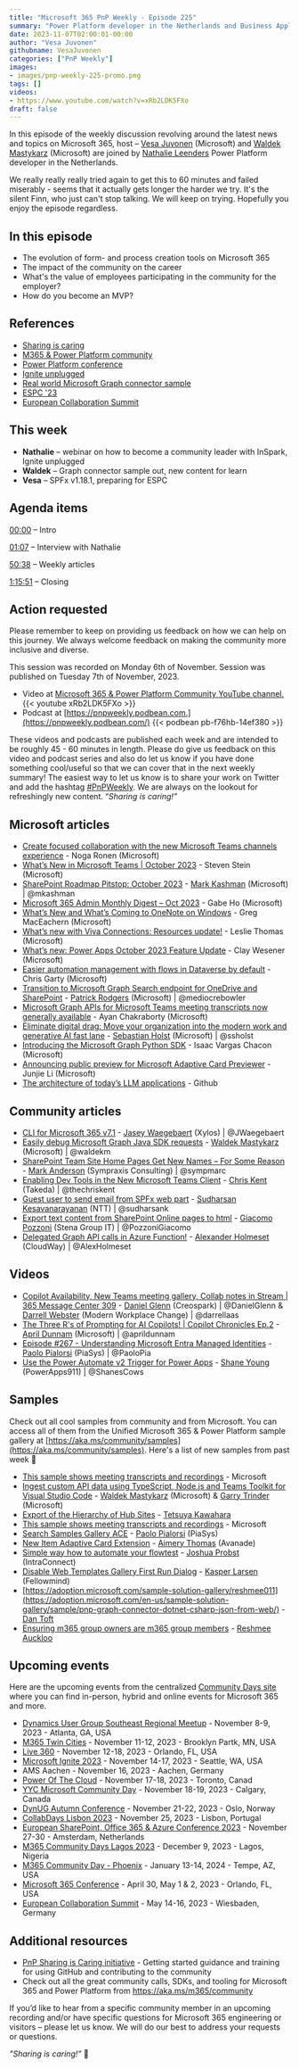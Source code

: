 ```yaml
---
title: "Microsoft 365 PnP Weekly - Episode 225"
summary: "Power Platform developer in the Netherlands and Business Applications MVP - Nathalie Leenders joins Microsoft’s Vesa Juvonen and Waldek Mastykarz in a discussion on the impact of community on the career."
date: 2023-11-07T02:00:01-00:00
author: "Vesa Juvonen"
githubname: VesaJuvonen
categories: ["PnP Weekly"]
images:
- images/pnp-weekly-225-promo.png
tags: []
videos:
- https://www.youtube.com/watch?v=xRb2LDK5FXo
draft: false
---
```


In this episode of the weekly discussion revolving around the latest news and topics on Microsoft 365, host – [Vesa Juvonen](http://twitter.com/vesajuvonen) (Microsoft) and [Waldek Mastykarz](http://twitter.com/waldekm) (Microsoft) are joined by [Nathalie Leenders](https://twitter.com/NathLeenders) Power Platform developer in the Netherlands.

We really really really tried again to get this to 60 minutes and failed miserably - seems that it actually gets longer the harder we try. It's the silent Finn, who just can't stop talking. We will keep on trying. Hopefully you enjoy the episode regardless.

## In this episode

- The evolution of form- and process creation tools on Microsoft 365
- The impact of the community on the career
- What's the value of employees participating in the community for the employer?
- How do you become an MVP?

## References

- [Sharing is caring](https://aka.ms/sharing-is-caring)
- [M365 & Power Platform community](https://pnp.github.io/)
- [Power Platform conference](https://learn.microsoft.com/events/mppc-2023/)
- [Ignite unplugged](https://ignite.microsoft.com/en-US/blog)
- [Real world Microsoft Graph connector sample](https://adoption.microsoft.com/sample-solution-gallery/sample/pnp-graph-connector-nodejs-typescript-food-catalog)
- [ESPC '23](https://www.sharepointeurope.com/)
- [European Collaboration Summit](https://collabsummit.eu/)

## This week

- **Nathalie** – webinar on how to become a community leader with InSpark, Ignite unplugged
- **Waldek** – Graph connector sample out, new content for learn
- **Vesa** – SPFx v1.18.1, preparing for ESPC

## Agenda items

[00:00](https://www.youtube.com/watch?v=xRb2LDK5FXo&t=0s) – Intro

[01:07](https://www.youtube.com/watch?v=xRb2LDK5FXo&t=67s) – Interview with Nathalie

[50:38](https://www.youtube.com/watch?v=xRb2LDK5FXo&t=3038s) – Weekly articles

[1:15:51](https://www.youtube.com/watch?v=xRb2LDK5FXo&t=4551s) – Closing

## Action requested

Please remember to keep on providing us feedback on how we can help on this journey. We always welcome feedback on making the community more inclusive and diverse.

This session was recorded on Monday 6th of November. Session was published on Tuesday 7th of November, 2023.

*   Video at [Microsoft 365 & Power Platform Community YouTube channel.](https://aka.ms/m365pnp-videos)
    {{< youtube xRb2LDK5FXo >}}
*   Podcast at [https://pnpweekly.podbean.com.](https://pnpweekly.podbean.com/)
    {{< podbean pb-f76hb-14ef380 >}}

These videos and podcasts are published each week and are intended to be roughly 45 - 60 minutes in length.  Please do give us feedback on this video and podcast series and also do let us know if you have done something cool/useful so that we can cover that in the next weekly summary! The easiest way to let us know is to share your work on Twitter and add the hashtag [#PnPWeekly](https://twitter.com/search?q=%23pnpweekly). We are always on the lookout for refreshingly new content. “_Sharing is caring!”_

## Microsoft articles

* [Create focused collaboration with the new Microsoft Teams channels experience](https://techcommunity.microsoft.com/t5/microsoft-teams-blog/create-focused-collaboration-with-the-new-microsoft-teams/ba-p/3966544) - Noga Ronen (Microsoft)
* [What’s New in Microsoft Teams | October 2023](https://techcommunity.microsoft.com/t5/microsoft-teams-blog/what-s-new-in-microsoft-teams-october-2023/ba-p/3966624) - Steven Stein (Microsoft)
* [SharePoint Roadmap Pitstop: October 2023](https://techcommunity.microsoft.com/t5/microsoft-sharepoint-blog/sharepoint-roadmap-pitstop-october-2023/ba-p/3968009) - [Mark Kashman](https://twitter.com/mkashman) (Microsoft) | @mkashman
* [Microsoft 365 Admin Monthly Digest – Oct 2023](https://techcommunity.microsoft.com/t5/microsoft-365-blog/microsoft-365-admin-monthly-digest-oct-2023/ba-p/3968077) -
Gabe Ho (Microsoft)
* [What’s New and What’s Coming to OneNote on Windows](https://techcommunity.microsoft.com/t5/microsoft-365-blog/what-s-new-and-what-s-coming-to-onenote-on-windows/ba-p/3966645) - Greg MacEachern (Microsoft)
* [What’s new with Viva Connections: Resources update!](https://techcommunity.microsoft.com/t5/viva-connections-blog/what-s-new-with-viva-connections-resources-update/ba-p/3969373) - Leslie Thomas (Microsoft)
* [What’s new: Power Apps October 2023 Feature Update](https://powerapps.microsoft.com/en-us/blog/whats-new-power-apps-october-2023-feature-update/) - Clay Wesener (Microsoft)
* [Easier automation management with flows in Dataverse by default](https://powerautomate.microsoft.com/en-us/blog/easier-automation-management-with-dataverse/) - Chris Garty (Microsoft)
* [Transition to Microsoft Graph Search endpoint for OneDrive and SharePoint](https://devblogs.microsoft.com/microsoft365dev/transition-to-microsoft-graph-search-endpoint-for-onedrive-and-sharepoint/) - [Patrick Rodgers](https://twitter.com/mediocrebowler) (Microsoft) | @mediocrebowler
* [Microsoft Graph APIs for Microsoft Teams meeting transcripts now generally available](https://devblogs.microsoft.com/microsoft365dev/microsoft-graph-apis-for-microsoft-teams-meeting-transcripts-now-generally-available/) - Ayan Chakraborty (Microsoft)
* [Eliminate digital drag: Move your organization into the modern work and generative AI fast lane](https://devblogs.microsoft.com/microsoft365dev/eliminate-digital-drag-move-your-organization-into-the-modern-work-and-generative-ai-fast-lane/) - [Sebastian Holst](https://twitter.com/ssholst) (Microsoft) | @ssholst
* [Introducing the Microsoft Graph Python SDK](https://devblogs.microsoft.com/microsoft365dev/introducing-the-microsoft-graph-python-sdk/) - Isaac Vargas Chacon (Microsoft)
* [Announcing public preview for Microsoft Adaptive Card Previewer](https://devblogs.microsoft.com/microsoft365dev/announcing-public-preview-for-microsoft-adaptive-card-previewer/) - Junjie Li (Microsoft)
* [The architecture of today’s LLM applications](https://github.blog/2023-10-30-the-architecture-of-todays-llm-applications/) - Github

## Community articles

* [CLI for Microsoft 365 v7.1](https://pnp.github.io/blog/cli-for-microsoft-365/cli-for-microsoft-365-v7-1/) - [Jasey Waegebaert](https://twitter.com/JWaegebaert) (Xylos) | @JWaegebaert
* [Easily debug Microsoft Graph Java SDK requests](https://blog.mastykarz.nl/easily-debug-microsoft-graph-java-sdk-requests/) - [Waldek Mastykarz](https://twitter.com/waldekm) (Microsoft) | @waldekm
* [SharePoint Team Site Home Pages Get New Names – For Some Reason](https://sympmarc.com/2023/11/03/sharepoint-team-site-home-pages-get-new-names-for-some-reason/) - [Mark Anderson](https://twitter.com/sympmarc) (Sympraxis Consulting) | @sympmarc
* [Enabling Dev Tools in the New Microsoft Teams Client](https://thechriskent.com/2023/11/02/enabling-dev-tools-in-the-new-microsoft-teams-client/) - [Chris Kent](https://twitter.com/theChrisKent) (Takeda) | @thechriskent
* [Guest user to send email from SPFx web part](https://spknowledge.com/2023/10/27/guest-users-to-send-email-from-spfx-webpart/) - [Sudharsan Kesavanarayanan](https://twitter.com/sudharsank) (NTT) | @sudharsank
* [Export text content from SharePoint Online pages to html](https://giacomopozzoni.wordpress.com/2023/11/03/export-text-content-from-sharepoint-online-pages-to-html/) - [Giacomo Pozzoni](https://twitter.com/PozzoniGiacomo) (Stena Group IT) | @PozzoniGiacomo
* [Delegated Graph API calls in Azure Function!](https://alexholmeset.blog/2023/11/02/delegated-graph-api-calls-in-azure-function/) - [Alexander Holmeset](https://twitter.com/AlexHolmeset) (CloudWay) | @AlexHolmeset

## Videos

* [Copilot Availability, New Teams meeting gallery, Collab notes in Stream | 365 Message Center 309](https://www.youtube.com/watch?v=Tc0hpSaoYz4) - [Daniel Glenn](https://twitter.com/DanielGlenn) (Creospark) | @DanielGlenn & [Darrell Webster](https://twitter.com/DarrellaaS) (Modern Workplace Change) | @darrellaas
* [The Three R's of Prompting for AI Copilots! | Copilot Chronicles Ep.2](https://www.youtube.com/watch?v=NNLL-rRsDBc) - [April Dunnam](https://twitter.com/aprildunnam) (Microsoft) | @aprildunnam
* [Episode #267 - Understanding Microsoft Entra Managed Identities](https://www.youtube.com/watch?v=-r8t0CRDnho) - [Paolo Pialorsi](https://twitter.com/PaoloPia) (PiaSys) | @PaoloPia
* [Use the Power Automate v2 Trigger for Power Apps](https://www.youtube.com/watch?v=vpjf5mD-COs) - [Shane Young](https://twitter.com/ShanesCows) (PowerApps911) | @ShanesCows

## Samples

Check out all cool samples from community and from Microsoft. You can access all of them from the Unified Microsoft 365 & Power Platform sample gallery at [https://aka.ms/community/samples](https://aka.ms/community/samples). Here's a list of new samples from past week 🚀

* [This sample shows meeting transcripts and recordings](https://adoption.microsoft.com/en-us/sample-solution-gallery/sample/officedev-microsoft-teams-samples-tab-meeting-transcript-recording-nodejs/) - Microsoft
* [Ingest custom API data using TypeScript, Node.js and Teams Toolkit for Visual Studio Code](https://adoption.microsoft.com/en-us/sample-solution-gallery/sample/pnp-graph-connector-nodejs-typescript-food-catalog/) - [Waldek Mastykarz](https://adoption.microsoft.com/en-us/sample-solution-gallery/waldekmastykarz/) (Microsoft) & [Garry Trinder](https://adoption.microsoft.com/sample-solution-gallery/garrytrinder) (Microsoft)
* [Export of the Hierarchy of Hub Sites](https://adoption.microsoft.com/en-us/sample-solution-gallery/sample/spo-export-hub-site-hierarchy/) - [Tetsuya Kawahara](https://adoption.microsoft.com/sample-solution-gallery/tecchan1107)
* [This sample shows meeting transcripts and recordings](https://adoption.microsoft.com/en-us/sample-solution-gallery/sample/officedev-microsoft-teams-samples-tab-meeting-transcript-recording-csharp/) - Microsoft
* [Search Samples Gallery ACE](https://adoption.microsoft.com/en-us/sample-solution-gallery/sample/pnp-sp-fx-aces-searchcard-samples-gallery/) - [Paolo Pialorsi](https://adoption.microsoft.com/sample-solution-gallery/PaoloPia) (PiaSys)
* [New Item Adaptive Card Extension](https://adoption.microsoft.com/en-us/sample-solution-gallery/sample/pnp-sp-fx-aces-new-item/) - [Aimery Thomas](https://adoption.microsoft.com/en-us/sample-solution-gallery/sample/pnp-sp-fx-aces-new-item/) (Avanade)
* [Simple way how to automate your flowtest](https://adoption.microsoft.com/en-us/sample-solution-gallery/sample/flow-how-to-automate-your-flow-test/) - [Joshua Probst](https://adoption.microsoft.com/sample-solution-gallery/joshua-probst) (IntraConnect)
* [Disable Web Templates Gallery First Run Dialog](https://adoption.microsoft.com/en-us/sample-solution-gallery/sample/spo-disable-template-dialog/) - [Kasper Larsen](https://adoption.microsoft.com/sample-solution-gallery/kasperbolarsen) (Fellowmind)
* [https://adoption.microsoft.com/sample-solution-gallery/reshmee011](https://adoption.microsoft.com/en-us/sample-solution-gallery/sample/pnp-graph-connector-dotnet-csharp-json-from-web/) - [Dan Toft](https://adoption.microsoft.com/sample-solution-gallery/Tanddant)
* [Ensuring m365 group owners are m365 group members](https://adoption.microsoft.com/en-us/sample-solution-gallery/sample/aad-ensure-ownersaremembers-m365groups/) - [Reshmee Auckloo](https://adoption.microsoft.com/sample-solution-gallery/reshmee011)

## Upcoming events

Here are the upcoming events from the centralized [Community Days site](https://communitydays.org/events?when=upcoming) where you can find in-person, hybrid and online events for Microsoft 365 and more.

* [Dynamics User Group Southeast Regional Meetup](https://www.communitydays.org/event/2023-11-07/dynamics-user-group-southeast-regional-meetup) - November 8-9, 2023 - Atlanta, GA, USA
* [M365 Twin Cities](https://www.communitydays.org/event/2023-11-11/m365-twin-cities) - November 11-12, 2023 - Brooklyn Partk, MN, USA
* [Live 360](https://www.communitydays.org/event/2023-11-12/live-360) - November 12-18, 2023 - Orlando, FL, USA
* [Microsoft Ignite 2023](https://ignite.microsoft.com/en-US/home) - November 14-17, 2023 - Seattle, WA, USA
* AMS Aachen - November 16, 2023 - Aachen, Germany
* [Power Of The Cloud](https://www.communitydays.org/event/2023-11-17/power-of-the-cloud) - November 17-18, 2023 - Toronto, Canad
* [YYC Microsoft Community Day](https://www.communitydays.org/event/2023-11-18/yyc-microsoft-community-day) - November 18-19, 2023 - Calgary, Canada
* [DynUG Autumn Conference](https://www.communitydays.org/event/2023-11-21/dynug-autumn-conference) - November 21-22, 2023 - Oslo, Norway
* [CollabDays Lisbon 2023](https://www.collabdays.org/2023-lisbon/) - November 25, 2023 - Lisbon, Portugal
* [European SharePoint, Office 365 & Azure Conference 2023](https://www.sharepointeurope.com/) - November 27-30 - Amsterdam, Netherlands
* [M365 Community Days Lagos 2023](https://www.communitydays.org/event/2023-12-09/m365-community-days-lagos-2023) - December 9, 2023 - Lagos, Nigeria
* [M365 Community Day - Phoenix](https://www.communitydays.org/event/2024-01-13/m365-community-day-phoenix) - January 13-14, 2024 - Tempe, AZ, USA
* [Microsoft 365 Conference](https://m365conf.com/#!/) - April 30, May 1 & 2, 2023 - Orlando, FL, USA
* [European Collaboration Summit](https://collabsummit.eu/) - May 14-16, 2023 - Wiesbaden, Germany

## Additional resources

* [PnP Sharing is Caring initiative](https://aka.ms/sharing-is-caring) - Getting started guidance and training for using GitHub and contributing to the community
* Check out all the great community calls, SDKs, and tooling for Microsoft 365 and Power Platform from <https://aka.ms/m365/community>

If you’d like to hear from a specific community member in an upcoming recording and/or have specific questions for Microsoft 365 engineering or visitors – please let us know. We will do our best to address your requests or questions.

_"Sharing is caring!"_ 🧡
